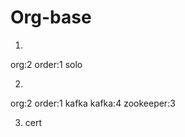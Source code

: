 # Org-base
1.
  org:2 
  order:1
  solo

2.
  org:2
  order:1
  kafka
  kafka:4 zookeeper:3

3.
   cert
